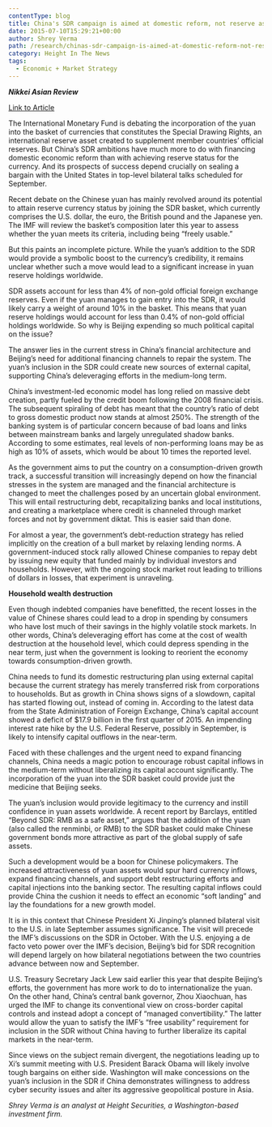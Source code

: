 ```yaml
---
contentType: blog
title: China's SDR campaign is aimed at domestic reform, not reserve assets
date: 2015-07-10T15:29:21+00:00
author: Shrey Verma
path: /research/chinas-sdr-campaign-is-aimed-at-domestic-reform-not-reserve-assets/
category: Height In The News
tags:
  - Economic + Market Strategy
---
```

**_Nikkei Asian Review_**

[Link to Article](http://asia.nikkei.com/Viewpoints/Perspectives/China-s-SDR-campaign-is-aimed-at-domestic-reform-not-reserve-assets)

The International Monetary Fund is debating the incorporation of the yuan into the basket of currencies that constitutes the Special Drawing Rights, an international reserve asset created to supplement member countries&#8217; official reserves. But China&#8217;s SDR ambitions have much more to do with financing domestic economic reform than with achieving reserve status for the currency. And its prospects of success depend crucially on sealing a bargain with the United States in top-level bilateral talks scheduled for September.

Recent debate on the Chinese yuan has mainly revolved around its potential to attain reserve currency status by joining the SDR basket, which currently comprises the U.S. dollar, the euro, the British pound and the Japanese yen. The IMF will review the basket&#8217;s composition later this year to assess whether the yuan meets its criteria, including being &#8220;freely usable.&#8221;

But this paints an incomplete picture. While the yuan&#8217;s addition to the SDR would provide a symbolic boost to the currency&#8217;s credibility, it remains unclear whether such a move would lead to a significant increase in yuan reserve holdings worldwide.

SDR assets account for less than 4% of non-gold official foreign exchange reserves. Even if the yuan manages to gain entry into the SDR, it would likely carry a weight of around 10% in the basket. This means that yuan reserve holdings would account for less than 0.4% of non-gold official holdings worldwide. So why is Beijing expending so much political capital on the issue?

The answer lies in the current stress in China&#8217;s financial architecture and Beijing&#8217;s need for additional financing channels to repair the system. The yuan&#8217;s inclusion in the SDR could create new sources of external capital, supporting China&#8217;s deleveraging efforts in the medium-long term.

China&#8217;s investment-led economic model has long relied on massive debt creation, partly fueled by the credit boom following the 2008 financial crisis. The subsequent spiraling of debt has meant that the country&#8217;s ratio of debt to gross domestic product now stands at almost 250%. The strength of the banking system is of particular concern because of bad loans and links between mainstream banks and largely unregulated shadow banks. According to some estimates, real levels of non-performing loans may be as high as 10% of assets, which would be about 10 times the reported level.

As the government aims to put the country on a consumption-driven growth track, a successful transition will increasingly depend on how the financial stresses in the system are managed and the financial architecture is changed to meet the challenges posed by an uncertain global environment. This will entail restructuring debt, recapitalizing banks and local institutions, and creating a marketplace where credit is channeled through market forces and not by government diktat. This is easier said than done.

For almost a year, the government&#8217;s debt-reduction strategy has relied implicitly on the creation of a bull market by relaxing lending norms. A government-induced stock rally allowed Chinese companies to repay debt by issuing new equity that funded mainly by individual investors and households. However, with the ongoing stock market rout leading to trillions of dollars in losses, that experiment is unraveling.

**Household wealth destruction**

Even though indebted companies have benefitted, the recent losses in the value of Chinese shares could lead to a drop in spending by consumers who have lost much of their savings in the highly volatile stock markets. In other words, China&#8217;s deleveraging effort has come at the cost of wealth destruction at the household level, which could depress spending in the near term, just when the government is looking to reorient the economy towards consumption-driven growth.

China needs to fund its domestic restructuring plan using external capital because the current strategy has merely transferred risk from corporations to households. But as growth in China shows signs of a slowdown, capital has started flowing out, instead of coming in. According to the latest data from the State Administration of Foreign Exchange, China&#8217;s capital account showed a deficit of $17.9 billion in the first quarter of 2015. An impending interest rate hike by the U.S. Federal Reserve, possibly in September, is likely to intensify capital outflows in the near-term.

Faced with these challenges and the urgent need to expand financing channels, China needs a magic potion to encourage robust capital inflows in the medium-term without liberalizing its capital account significantly. The incorporation of the yuan into the SDR basket could provide just the medicine that Beijing seeks.

The yuan&#8217;s inclusion would provide legitimacy to the currency and instill confidence in yuan assets worldwide. A recent report by Barclays, entitled &#8220;Beyond SDR: RMB as a safe asset,&#8221; argues that the addition of the yuan (also called the renminbi, or RMB) to the SDR basket could make Chinese government bonds more attractive as part of the global supply of safe assets.

Such a development would be a boon for Chinese policymakers. The increased attractiveness of yuan assets would spur hard currency inflows, expand financing channels, and support debt restructuring efforts and capital injections into the banking sector. The resulting capital inflows could provide China the cushion it needs to effect an economic &#8220;soft landing&#8221; and lay the foundations for a new growth model.

It is in this context that Chinese President Xi Jinping&#8217;s planned bilateral visit to the U.S. in late September assumes significance. The visit will precede the IMF&#8217;s discussions on the SDR in October. With the U.S. enjoying a de facto veto power over the IMF&#8217;s decision, Beijing&#8217;s bid for SDR recognition will depend largely on how bilateral negotiations between the two countries advance between now and September.

U.S. Treasury Secretary Jack Lew said earlier this year that despite Beijing&#8217;s efforts, the government has more work to do to internationalize the yuan. On the other hand, China&#8217;s central bank governor, Zhou Xiaochuan, has urged the IMF to change its conventional view on cross-border capital controls and instead adopt a concept of &#8220;managed convertibility.&#8221; The latter would allow the yuan to satisfy the IMF&#8217;s &#8220;free usability&#8221; requirement for inclusion in the SDR without China having to further liberalize its capital markets in the near-term.

Since views on the subject remain divergent, the negotiations leading up to Xi&#8217;s summit meeting with U.S. President Barack Obama will likely involve tough bargains on either side. Washington will make concessions on the yuan&#8217;s inclusion in the SDR if China demonstrates willingness to address cyber security issues and alter its aggressive geopolitical posture in Asia.

_Shrey Verma is an analyst at Height Securities, a Washington-based investment firm._